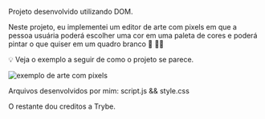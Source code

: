 Projeto desenvolvido utilizando DOM.

Neste projeto, eu implementei um editor de arte com pixels em que a pessoa usuária poderá escolher uma cor em uma paleta de cores e poderá pintar o que quiser em um quadro branco 🎨 🧑‍🎨


💡 Veja o exemplo a seguir de como o projeto se parece. 

![exemplo de arte com pixels](./art-with-pixels.gif)

Arquivos desenvolvidos por mim: script.js && style.css

O restante dou creditos a Trybe.
